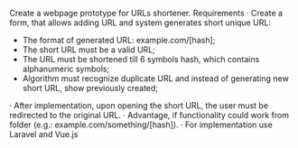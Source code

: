Create a webpage prototype for URLs shortener.
Requirements
· Create a form, that allows adding URL and system generates short unique URL:
- The format of generated URL: example.com/[hash];
- The short URL must be a valid URL;
- The URL must be shortened till 6 symbols hash, which contains alphanumeric symbols;
- Algorithm must recognize duplicate URL and instead of generating new short URL, show previously created;

· After implementation, upon opening the short URL, the user must be redirected to the original URL.
· Advantage, if functionality could work from folder (e.g.: example.com/something/[hash]).
· For implementation use Laravel and Vue.js

